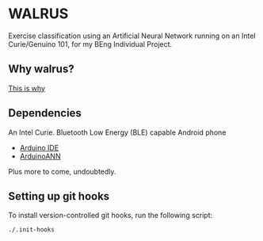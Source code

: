 # WALRUS
Exercise classification using an Artificial Neural Network running on an Intel Curie/Genuino 101, for my BEng Individual Project.

## Why walrus?

[This is why](https://imgur.com/gallery/GUnt3yw)

## Dependencies

An Intel Curie.
Bluetooth Low Energy (BLE) capable Android phone

- [Arduino IDE](https://www.arduino.cc/en/Main/Software)
- [ArduinoANN](http://robotics.hobbizine.com/arduinoann.zip)

Plus more to come, undoubtedly.

## Setting up git hooks

To install version-controlled git hooks, run the following script:

    ./.init-hooks
